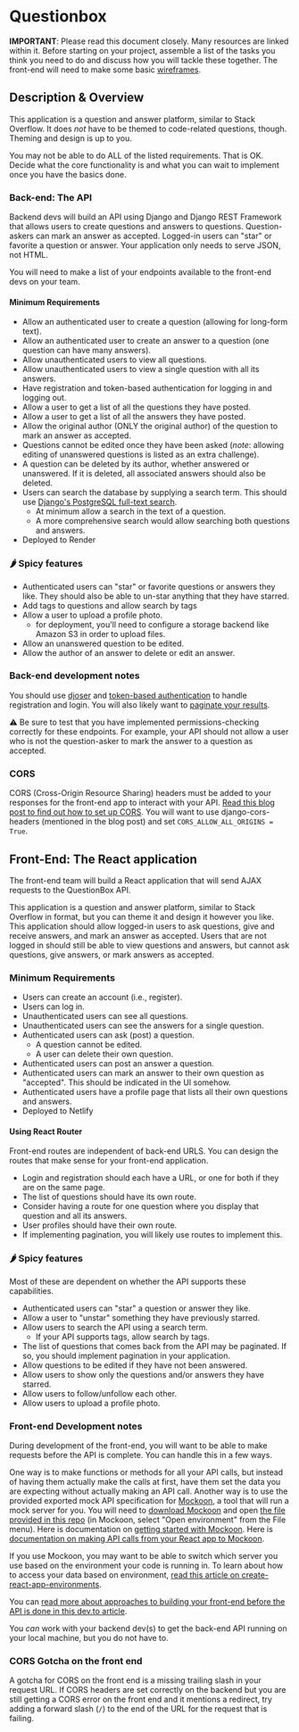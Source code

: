 # Questionbox

**IMPORTANT**: Please read this document closely. Many resources are linked within it. Before starting on your project, assemble a list of the tasks you think you need to do and discuss how you will tackle these together. The front-end will need to make some basic [wireframes](https://www.orbitmedia.com/blog/7-reasons-to-wireframe/#:~:text=for%20your%20website.-,Wireframes%20are%20simple%20black%20and%20white%20layouts%20that%20outline%20the,focusing%20on%20a%20site's%20structure).

## Description & Overview

This application is a question and answer platform, similar to Stack Overflow. It does _not_ have to be themed to code-related questions, though. Theming and design is up to you.

You may not be able to do ALL of the listed requirements. That is OK. Decide what the core functionality is and what you can wait to implement once you have the basics done.

### Back-end: The API

Backend devs will build an API using Django and Django REST Framework that allows users to create questions and answers to questions. Question-askers can mark an answer as accepted. Logged-in users can "star" or favorite a question or answer. Your application only needs to serve JSON, not HTML.

You will need to make a list of your endpoints available to the front-end devs on your team.

#### Minimum Requirements

- Allow an authenticated user to create a question (allowing for long-form text).
- Allow an authenticated user to create an answer to a question (one question can have many answers).
- Allow unauthenticated users to view all questions.
- Allow unauthenticated users to view a single question with all its answers.
- Have registration and token-based authentication for logging in and logging out.
- Allow a user to get a list of all the questions they have posted.
- Allow a user to get a list of all the answers they have posted.
- Allow the original author (ONLY the original author) of the question to mark an answer as accepted.
- Questions cannot be edited once they have been asked (_note_: allowing editing of unanswered questions is listed as an extra challenge).
- A question can be deleted by its author, whether answered or unanswered. If it is deleted, all associated answers should also be deleted.
- Users can search the database by supplying a search term. This should use [Django's PostgreSQL full-text search](https://docs.djangoproject.com/en/3.0/ref/contrib/postgres/search/).
    - At minimum allow a search in the text of a question.
    - A more comprehensive search would allow searching both questions and answers.
- Deployed to Render

### 🌶️ Spicy features

- Authenticated users can "star" or favorite questions or answers they like. They should also be able to un-star anything that they have starred.
- Add tags to questions and allow search by tags
- Allow a user to upload a profile photo.
    - for deployment, you'll need to configure a storage backend like Amazon S3 in order to upload files.
- Allow an unanswered question to be edited.
- Allow the author of an answer to delete or edit an answer.

### Back-end development notes

You should use [djoser](https://djoser.readthedocs.io/en/latest/) and [token-based authentication](https://www.django-rest-framework.org/api-guide/authentication/#tokenauthentication) to handle registration and login. You will also likely want to [paginate your results](https://www.django-rest-framework.org/api-guide/pagination/#pagination).

⚠️ Be sure to test that you have implemented permissions-checking correctly for these endpoints. For example, your API should not allow a user who is not the question-asker to mark the answer to a question as accepted.

### CORS

CORS (Cross-Origin Resource Sharing) headers must be added to your responses for the front-end app to interact with your API. [Read this blog post to find out how to set up CORS](https://www.stackhawk.com/blog/django-cors-guide/). You will want to use django-cors-headers (mentioned in the blog post) and set `CORS_ALLOW_ALL_ORIGINS = True`.

## Front-End: The React application

The front-end team will build a React application that will send AJAX requests to the QuestionBox API.

This application is a question and answer platform, similar to Stack Overflow in format, but you can theme it and design it however you like. This application should allow logged-in users to ask questions, give and receive answers, and mark an answer as accepted. Users that are not logged in should still be able to view questions and answers, but cannot ask questions, give answers, or mark answers as accepted.

### Minimum Requirements

- Users can create an account (i.e., register).
- Users can log in.
- Unauthenticated users can see all questions.
- Unauthenticated users can see the answers for a single question.
- Authenticated users can ask (post) a question.
    - A question cannot be edited.
    - A user can delete their own question.
- Authenticated users can post an answer a question.
- Authenticated users can mark an answer to their own question as "accepted". This should be indicated in the UI somehow.
- Authenticated users have a profile page that lists all their own questions and answers.
- Deployed to Netlify

#### Using React Router

Front-end routes are independent of back-end URLS. You can design the routes that make sense for your front-end application.

- Login and registration should each have a URL, or one for both if they are on the same page.
- The list of questions should have its own route.
- Consider having a route for one question where you display that question and all its answers.
- User profiles should have their own route.
- If implementing pagination, you will likely use routes to implement this.

### 🌶️ Spicy features

Most of these are dependent on whether the API supports these capabilities.

- Authenticated users can "star" a question or answer they like.
- Allow a user to "unstar" something they have previously starred.
- Allow users to search the API using a search term.
    - If your API supports tags, allow search by tags.
- The list of questions that comes back from the API may be paginated. If so, you should implement pagination in your application.
- Allow questions to be edited if they have not been answered.
- Allow users to show only the questions and/or answers they have starred.
- Allow users to follow/unfollow each other.
- Allow users to upload a profile photo.

### Front-end Development notes

During development of the front-end, you will want to be able to make requests before the API is complete. You can handle this in a few ways.

One way is to make functions or methods for all your API calls, but instead of having them actually make the calls at first, have them set the data you are expecting without actually making an API call. Another way is to use the provided exported mock API specification for [Mockoon](https://mockoon.com/), a tool that will run a mock server for you. You will need to [download Mockoon](https://mockoon.com/download/) and open [the file provided in this repo](questionbox-mockoon.json) (in Mockoon, select "Open environment" from the File menu). Here is documentation on [getting started with Mockoon](https://mockoon.com/tutorials/getting-started/). Here is [documentation on making API calls from your React app to Mockoon](https://mockoon.com/tutorials/react-api-call-and-mocking/).

If you use Mockoon, you may want to be able to switch which server you use based on the environment your code is running in. To learn about how to access your data based on environment, [read this article on create-react-app-environments](https://medium.com/@tacomanator/environments-with-create-react-app-7b645312c09d).

You can [read more about approaches to building your front-end before the API is done in this dev.to article](https://dev.to/momentum/how-to-build-a-front-end-app-before-you-have-an-api-3ai3).

You _can_ work with your backend dev(s) to get the back-end API running on your local machine, but you do not have to.

### CORS Gotcha on the front end

A gotcha for CORS on the front end is a missing trailing slash in your request URL. If CORS headers are set correctly on the backend but you are still getting a CORS error on the front end and it mentions a redirect, try adding a forward slash (`/`) to the end of the URL for the request that is failing.
